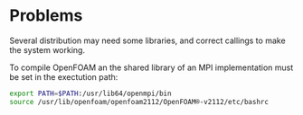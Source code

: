 # Problems

Several distribution may need some libraries, and correct callings to make the system working.

To compile OpenFOAM an the shared library of an MPI implementation must be set in the exectution path:

```sh
export PATH=$PATH:/usr/lib64/openmpi/bin
source /usr/lib/openfoam/openfoam2112/OpenFOAM®-v2112/etc/bashrc
```

<!--  Script to show the footer   -->
<html>
<script
    src="https://code.jquery.com/jquery-3.3.1.js"
    integrity="sha256-2Kok7MbOyxpgUVvAk/HJ2jigOSYS2auK4Pfzbm7uH60="
    crossorigin="anonymous">
</script>
<script>
$(function(){
  $("#footer").load("../footers/footer_first_level_depth.html");
});
</script>
<body>
<div id="footer"></div>
</body>
</html>